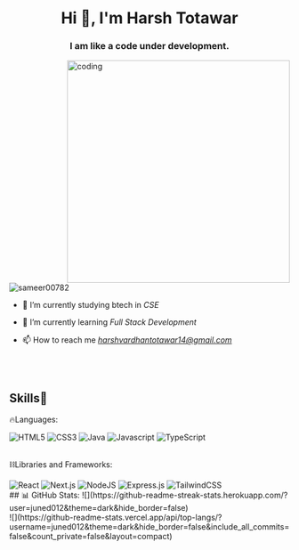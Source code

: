 <h1 align="center">Hi 👋, I'm Harsh Totawar</h1>
<h3 align="center">I am like a code under development.</h3>
<img align="right"alt="coding"width="400"src=http://www.web24zone.com/wp-content/uploads/2022/09/2c778e_89d09c380b7b4a09bcdbcb329c4734b3_mv2.gif>

<p align="left"> <img src="https://komarev.com/ghpvc/?username=sameer00782&label=Profile%20views&color=0e75b6&style=flat" alt="sameer00782" /> </p>

- 🔭 I’m currently studying btech in *CSE*

- 🌱 I’m currently learning *Full Stack Development*

- 📫 How to reach me *harshvardhantotawar14@gmail.com*
 <br>
  <br>
<h2 align="left">Skills🚀</h2>
<!-- Languages -->

🔥Languages:
<div>
  <img alt="HTML5" src="https://img.shields.io/badge/html5-%23E34F26.svg?style=for-the-badge&logo=html5&logoColor=white" />
  <img alt="CSS3" src="https://img.shields.io/badge/css3-%231572B6.svg?style=for-the-badge&logo=css3&logoColor=white" />	
  <img alt="Java" src="https://img.shields.io/badge/java-%23ED8B00.svg?style=for-the-badge&logo=java&logoColor=white"/>
  <img alt="Javascript" src="https://img.shields.io/badge/javascript-%23323330.svg?style=for-the-badge&logo=javascript&logoColor=%23F7DF1E"/>	
  <img alt="TypeScript" src="https://img.shields.io/badge/typescript-%23007ACC.svg?style=for-the-badge&logo=typescript&logoColor=white"/>
</div>
<br>
<!-- Libraries and Frameworks -->

⛓Libraries and Frameworks:
<div>
  <img alt="React" src="https://img.shields.io/badge/react-%2320232a.svg?style=for-the-badge&logo=react&logoColor=%2361DAFB"/>
  <img alt="Next.js" src="https://img.shields.io/badge/Next-black?style=for-the-badge&logo=next.js&logoColor=white"/>
  <img alt="NodeJS" src="https://img.shields.io/badge/node.js-6DA55F?style=for-the-badge&logo=node.js&logoColor=white"/>
  <img alt="Express.js" src="https://img.shields.io/badge/express.js-%23404d59.svg?style=for-the-badge&logo=express&logoColor=%2361DAFB"/>
  <img alt="TailwindCSS" src="https://img.shields.io/badge/tailwindcss-%2338B2AC.svg?style=for-the-badge&logo=tailwind-css&logoColor=white"/>
</div>
## 📊 GitHub Stats:
![](https://github-readme-streak-stats.herokuapp.com/?user=juned012&theme=dark&hide_border=false)</br>
![](https://github-readme-stats.vercel.app/api/top-langs/?username=juned012&theme=dark&hide_border=false&include_all_commits=false&count_private=false&layout=compact)

